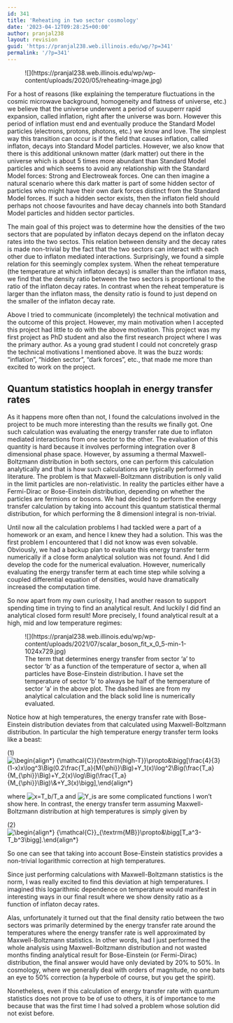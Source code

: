 ```yaml
---
id: 341
title: 'Reheating in two sector cosmology'
date: '2023-04-12T09:28:25+00:00'
author: pranjal238
layout: revision
guid: 'https://pranjal238.web.illinois.edu/wp/?p=341'
permalink: '/?p=341'
---
```


<figure class="wp-block-image size-large is-resized">![](https://pranjal238.web.illinois.edu/wp/wp-content/uploads/2020/05/reheating-image.jpg)</figure>For a host of reasons (like explaining the temperature fluctuations in the cosmic microwave background, homogeneity and flatness of universe, etc.) we believe that the universe underwent a period of suuuperrr rapid expansion, called inflation, right after the universe was born. However this period of inflation must end and eventually produce the Standard Model particles (electrons, protons, photons, etc.) we know and love. The simplest way this transition can occur is if the field that causes inflation, called inflaton, decays into Standard Model particles. However, we also know that there is this additional unknown matter (dark matter) out there in the universe which is about 5 times more abundant than Standard Model particles and which seems to avoid any relationship with the Standard Model forces: Strong and Electroweak forces. One can then imagine a natural scenario where this dark matter is part of some hidden sector of particles who might have their own dark forces distinct from the Standard Model forces. If such a hidden sector exists, then the inflaton field should perhaps not choose favourites and have decay channels into both Standard Model particles and hidden sector particles.

The main goal of this project was to determine how the densities of the two sectors that are populated by inflaton decays depend on the inflaton decay rates into the two sectos. This relation between density and the decay rates is made non-trivial by the fact that the two sectors can interact with each other due to inflaton mediated interactions. Surprisingly, we found a simple relation for this seemingly complex system. When the reheat temperature (the temperature at which inflaton decays) is smaller than the inflaton mass, we find that the density ratio between the two sectors is proportional to the ratio of the inflaton decay rates. In contrast when the reheat temperature is larger than the inflaton mass, the density ratio is found to just depend on the smaller of the inflaton decay rate.

Above I tried to communicate (incompletely) the technical motivation and the outcome of this project. However, my main motivation when I accepted this project had little to do with the above motivation. This project was my first project as PhD student and also the first research project where I was the primary author. As a young grad student I could not concretely grasp the technical motivations I mentioned above. It was the buzz words: “inflation”, “hidden sector”, “dark forces”, etc., that made me more than excited to work on the project.

## Quantum statistics hooplah in energy transfer rates

As it happens more often than not, I found the calculations involved in the project to be much more interesting than the results we finally got. One such calculation was evaluating the energy transfer rate due to inflaton mediated interactions from one sector to the other. The evaluation of this quantity is hard because it involves performing integration over 8 dimensional phase space. However, by assuming a thermal Maxwell-Boltzmann distribution in both sectors, one can perform this calculation analytically and that is how such calculations are typically performed in literature. The problem is that Maxwell-Boltzmann distribution is only valid in the limit particles are non-relativistic. In reality the particles either have a Fermi-Dirac or Bose-Einstein distribution, depending on whether the particles are fermions or bosons. We had decided to perform the energy transfer calculation by taking into account this quantum statistical thermal distribution, for which performing the 8 dimensionl integral is non-trivial.

Until now all the calculation problems I had tackled were a part of a homework or an exam, and hence I knew they had a solution. This was the first problem I encountered that I did not know was even solvable. Obviously, we had a backup plan to evaluate this energy transfer term numerically if a close form analytical solution was not found. And I did develop the code for the numerical evaluation. However, numerically evaluating the energy transfer term at each time step while solving a coupled differential equation of densities, would have dramatically increased the computation time.

So now apart from my own curiosity, I had another reason to support spending time in trying to find an analytical result. And luckily I did find an analytical closed form result! More precisely, I found analytical result at a high, mid and low temperature regimes:

<div class="wp-block-image"><figure class="aligncenter size-large is-resized">![](https://pranjal238.web.illinois.edu/wp/wp-content/uploads/2021/07/scalar_boson_fit_x_0_5-min-1-1024x729.jpg)<figcaption class="wp-element-caption">The term that determines energy transfer from sector ‘a’ to sector ‘b’ as a function of the temperature of sector a, when all particles have Bose-Einstein distribution. I have set the temperature of sector ‘b’ to always be half of the temperature of sector ‘a’ in the above plot. The dashed lines are from my analytical calculation and the black solid line is numerically evaluated.</figcaption></figure></div>Notice how at high temperatures, the energy transfer rate with Bose-Einstein distribution deviates from that calculated using Maxwell-Boltzmann distribution. In particular the high temperature energy transfer term looks like a beast:

<span class="ql-right-eqno"> (1) </span><span class="ql-left-eqno"> </span>![\begin{align*} {\mathcal{C}}_{\textrm{high-T}}\propto&\bigg[\frac{4}{3}(1-x)x\log^3\Big(0.2\frac{T_a}{M_{\phi}}\Big)+Y_1(x)\log^2\Big(\frac{T_a}{M_{\phi}}\Big)+Y_2(x)\log\Big(\frac{T_a}{M_{\phi}}\Big)\\&+Y_3(x)\bigg],\end{align*}](https://pranjal238.web.illinois.edu/wp/wp-content/ql-cache/quicklatex.com-cb053c6384d0e74aea5b66ff6040664e_l3.png "Rendered by QuickLaTeX.com")

where ![$x=T_b/T_a$](https://pranjal238.web.illinois.edu/wp/wp-content/ql-cache/quicklatex.com-78489b4caba31d1db3c62bea681b0d05_l3.png "Rendered by QuickLaTeX.com") and ![$Y_i$](https://pranjal238.web.illinois.edu/wp/wp-content/ql-cache/quicklatex.com-ea22a4e4909f6c11b377f14b4e5da051_l3.png "Rendered by QuickLaTeX.com")s are some complicated functions I won’t show here. In contrast, the energy transfer term assuming Maxwell-Boltzmann distribution at high temperatures is simply given by

<span class="ql-right-eqno"> (2) </span><span class="ql-left-eqno"> </span>![\begin{align*} {\mathcal{C}}_{\textrm{MB}}\propto&\bigg[T_a^3-T_b^3\bigg].\end{align*}](https://pranjal238.web.illinois.edu/wp/wp-content/ql-cache/quicklatex.com-313b38b7541a8e4a7ec1333b17618ee0_l3.png "Rendered by QuickLaTeX.com")

So one can see that taking into account Bose-Einstein statistics provides a non-trivial logarithmic correction at high temperatures.

Since just performing calculations with Maxwell-Boltzmann statistics is the norm, I was really excited to find this deviation at high temperatures. I imagined this logarithmic dependence on temperature would manifest in interesting ways in our final result where we show density ratio as a function of inflaton decay rates.

Alas, unfortunately it turned out that the final density ratio between the two sectors was primarily determined by the energy transfer rate around the temperatures where the energy transfer rate is well approximated by Maxwell-Boltzmann statistics. In other words, had I just performed the whole analysis using Maxwell-Boltzmann distribution and not wasted months finding analytical result for Bose-Einstein (or Fermi-Dirac) distribution, the final answer would have only deviated by 20% to 50%. In cosmology, where we generally deal with orders of magnitude, no one bats an eye to 50% correction (a hyperbole of course, but you get the spirit).

Nonetheless, even if this calculation of energy transfer rate with quantum statistics does not prove to be of use to others, it is of importance to me because that was the first time I had solved a problem whose solution did not exist before.